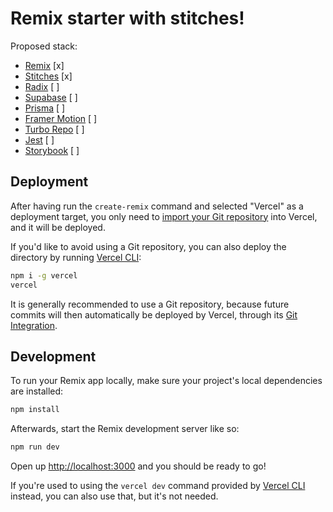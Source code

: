 # Remix starter with stitches!

Proposed stack:

- [Remix](https://remix.run/docs) [x]
- [Stitches](https://stitches.dev/docs/installation) [x]
- [Radix](https://www.radix-ui.com/docs/primitives/overview/getting-started) [ ]
- [Supabase](https://supabase.com/docs) [ ]
- [Prisma](https://www.prisma.io/docs/) [ ]
- [Framer Motion](https://www.framer.com/motion/) [ ]
- [Turbo Repo](https://turborepo.org/) [ ]
- [Jest](https://jestjs.io/) [ ]
- [Storybook](https://storybook.js.org/) [ ]

## Deployment

After having run the `create-remix` command and selected "Vercel" as a deployment target, you only need to [import your Git repository](https://vercel.com/new) into Vercel, and it will be deployed.

If you'd like to avoid using a Git repository, you can also deploy the directory by running [Vercel CLI](https://vercel.com/cli):

```sh
npm i -g vercel
vercel
```

It is generally recommended to use a Git repository, because future commits will then automatically be deployed by Vercel, through its [Git Integration](https://vercel.com/docs/concepts/git).

## Development

To run your Remix app locally, make sure your project's local dependencies are installed:

```sh
npm install
```

Afterwards, start the Remix development server like so:

```sh
npm run dev
```

Open up [http://localhost:3000](http://localhost:3000) and you should be ready to go!

If you're used to using the `vercel dev` command provided by [Vercel CLI](https://vercel.com/cli) instead, you can also use that, but it's not needed.
